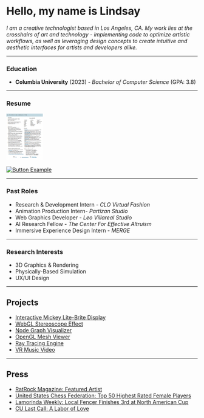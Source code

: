 # Hello, my name is Lindsay 


<i>I am a creative technologist based in Los Angeles, CA. My work lies at the crosshairs of art and technology - implementing code to optimize artistic workflows, as well as leveraging design concepts to create intuitive and aesthetic interfaces for artists and developers alike.</i>


---

### Education
* <b>Columbia University</b> (2023) -  <i>Bachelor of Computer Science</i> (GPA: 3.8)

---
### Resume

[<img src="src/Screenshot 2023-12-05 at 4.10.04 PM.png" style="width: 10vw;">](./src/General_CG_Resume.pdf)

[![Button Example]][Link]
<!----------------------------------------------------------------------------->
[Link]: ./src/General_CG_Resume.pdf 'Link with example title.'
<!---------------------------------[ Buttons ]--------------------------------->
[Button Example]: https://img.shields.io/badge/Open_>-37a779?style=for-the-badge

-------
### Past Roles
* Research & Development Intern - <i>CLO Virtual Fashion</i>
* Animation Production Intern- <i>Partizan Studio</i>
* Web Graphics Developer - <i>Leo Villareal Studio</i>
* AI Research Fellow - <i>The Center For Effective Altruism</i>
* Immersive Experience Design Intern - <i>MERGE</i>

---
### Research Interests
* 3D Graphics & Rendering 
* Physically-Based Simulation
* UX/UI Design

---



## Projects

* [Interactive Mickey Lite-Brite Display ](project1.md)
* [WebGL Stereoscope Effect](project2.md)
* [Node Graph Visualizer](project3.md)
* [OpenGL Mesh Viewer](project4.md)
* [Ray Tracing Engine](project5.md)
* [VR Music Video](project6.md)

------

## Press

* [RatRock Magazine: Featured Artist](https://www.ratrockmagazine.com/feature/2022/3/26/lindsay-kornguth)
* [United States Chess Federation: Top 50 Highest Rated Female Players](https://www.uschess.org/component/option,com_top_players/Itemid,371?op=list&month=1609&f=usa&l=R:Top%20Girls%20Age%2015.&h=Top%20Girls%20Age%2015)
* [Lamorinda Weekly: Local Fencer Finishes 3rd at North American Cup](https://www.lamorindaweekly.com/archive/issue0917/Local-Fencer-Finishes-Third-at-North-American-Cup.html)
* [CU Last Call: A Labor of Love](https://bwog.com/2023/03/cu-last-call-a-labor-of-love/)

